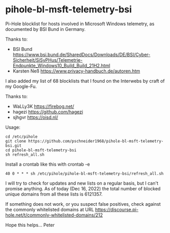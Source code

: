 # pihole-bl-msft-telemetry-bsi
Pi-Hole blocklist for hosts involved in Microsoft Windows telemetry, as documented by BSI Bund in Germany.

Thanks to:  
- BSI Bund      https://www.bsi.bund.de/SharedDocs/Downloads/DE/BSI/Cyber-Sicherheit/SiSyPHus/Telemetrie-Endpunkte_Windows10_Build_Build_21H2.html  
- Karsten Neß   https://www.privacy-handbuch.de/autoren.htm  

I also added my list of 68 blocklists that I found on the Interwebs by craft of my Google-Fu.  

Thanks to:  
- WaLLy3K       https://firebog.net/  
- hagezi        https://github.com/hagezi  
- sjhgvr        https://oisd.nl/  


Usage:  

    cd /etc/pihole
    git clone https://github.com/pschneider1968/pihole-bl-msft-telemetry-bsi.git
    cd pihole-bl-msft-telemetry-bsi
    sh refresh_all.sh

Install a crontab like this with crontab -e

    40 0 * * * sh /etc/pihole/pihole-bl-msft-telemetry-bsi/refresh_all.sh


I will try to check for updates and new lists on a regular basis, but I can't promise anything.
As of today (Dec 16, 2022) the total number of blocked unique domains from all these lists is 6121357.

If something does not work, or you suspect false positives, check against the commonly whitelisted domains
at URL https://discourse.pi-hole.net/t/commonly-whitelisted-domains/212

Hope this helps...
Peter
